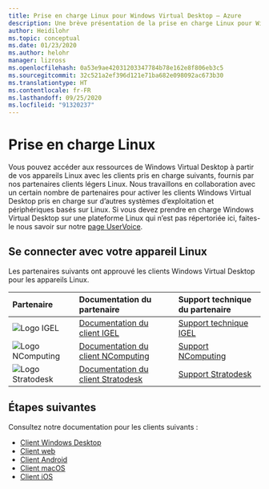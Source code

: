 ```yaml
---
title: Prise en charge Linux pour Windows Virtual Desktop – Azure
description: Une brève présentation de la prise en charge Linux pour Windows Virtual Desktop.
author: Heidilohr
ms.topic: conceptual
ms.date: 01/23/2020
ms.author: helohr
manager: lizross
ms.openlocfilehash: 0a53e9ae42031203347784b78e162e8f806eb3c5
ms.sourcegitcommit: 32c521a2ef396d121e71ba682e098092ac673b30
ms.translationtype: HT
ms.contentlocale: fr-FR
ms.lasthandoff: 09/25/2020
ms.locfileid: "91320237"
---
```

# <a name="linux-support"></a>Prise en charge Linux

Vous pouvez accéder aux ressources de Windows Virtual Desktop à partir de vos appareils Linux avec les clients pris en charge suivants, fournis par nos partenaires clients légers Linux. Nous travaillons en collaboration avec un certain nombre de partenaires pour activer les clients Windows Virtual Desktop pris en charge sur d’autres systèmes d’exploitation et périphériques basés sur Linux. Si vous devez prendre en charge Windows Virtual Desktop sur une plateforme Linux qui n’est pas répertoriée ici, faites-le nous savoir sur notre [page UserVoice](https://remotedesktop.uservoice.com/forums/923035-remote-desktop-support-on-linux).

## <a name="connect-with-your-linux-device"></a>Se connecter avec votre appareil Linux

Les partenaires suivants ont approuvé les clients Windows Virtual Desktop pour les appareils Linux.

|Partenaire|Documentation du partenaire|Support technique du partenaire|
|:------|:--------------------|:--------------|
|![Logo IGEL](./media/partners/igel.png)|[Documentation du client IGEL](https://www.igel.com/igel-solution-family/windows-virtual-desktop/)|[Support technique IGEL](https://www.igel.com/support/)|
|![Logo NComputing](./media/partners/ncomputing.png)|[Documentation du client NComputing](https://www.ncomputing.com/microsoft)|[Support NComputing](https://www.ncomputing.com/support/support-options)|
|![Logo Stratodesk](./media/partners/stratodesk.png)|[Documentation du client Stratodesk](https://www.stratodesk.com/kb/Microsoft_Windows_Virtual_Desktop_(WVD))|[Support Stratodesk](https://www.stratodesk.com/support-3/)|

## <a name="next-steps"></a>Étapes suivantes

Consultez notre documentation pour les clients suivants :

- [Client Windows Desktop](connect-windows-7-10.md)
- [Client web](connect-web.md)
- [Client Android](connect-android.md)
- [Client macOS](connect-macos.md)
- [Client iOS](connect-ios.md)
